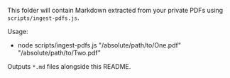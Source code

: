 This folder will contain Markdown extracted from your private PDFs using `scripts/ingest-pdfs.js`.

Usage:

- node scripts/ingest-pdfs.js "/absolute/path/to/One.pdf" "/absolute/path/to/Two.pdf"

Outputs `*.md` files alongside this README.
